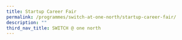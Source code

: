 ```yaml
---
title: Startup Career Fair
permalink: /programmes/switch-at-one-north/startup-career-fair/
description: ""
third_nav_title: SWITCH @ one north
---
```

